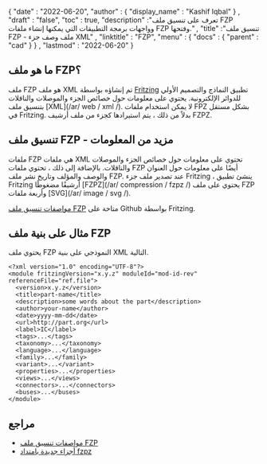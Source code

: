 {
  "date" : "2022-06-20",
  "author" : {
    "display_name" : "Kashif Iqbal"
} ,
  "draft" : "false",
  "toc" : true,
  "description" :"تعرف على تنسيق ملف FZP وواجهات برمجة التطبيقات التي يمكنها إنشاء ملفات FZP وفتحها." ,
  "title" :"تنسيق ملف FZP - ملف وصف جزء XML" ,
  "linktitle" : "FZP",
  "menu" : {
    "docs" : {
      "parent" : "cad"
}
} ,
  "lastmod" : "2022-06-20"
}

## ما هو ملف FZP؟

ملف FZP هو ملف XML تم إنشاؤه بواسطة [Fritzing](https://fritzing.org/) تطبيق النماذج والتصميم الأولي للدوائر الإلكترونية. يحتوي على معلومات حول خصائص الجزء والموصلات والناقلات بتنسيق ملف [XML](/ar/ web / xml /). لا يمكن استخدام ملفات FPZ بشكل مستقل في Fritzing. بدلاً من ذلك ، يتم استيرادها كجزء من ملف أرشيف FZPZ.

## تنسيق ملف FZP - مزيد من المعلومات

ملفات FZP هي ملفات XML تحتوي على معلومات حول خصائص الجزء والموصلات والناقلات. بالإضافة إلى ذلك ، تحتوي ملفات FZP أيضًا على معلومات حول العنوان والوصف والمؤلف وتاريخ نشر ملف FZP. عند تصدير ملف جزء Fritzing ، ينشئ تطبيق Fritzing أرشيفًا مضغوطًا [FZPZ](/ar/ compression / fzpz /) يحتوي على ملف FZP وأربعة ملفات [SVG](/ar/ image / svg /).

[مواصفات تنسيق ملف FZP](https://github.com/fritzing/fzp/blob/master/docs/README.md) متاحة على Github بواسطة Fritzing.

## مثال على بنية ملف FZP

يحتوي ملف FZP النموذجي على بنية XML التالية.

```
<?xml version="1.0" encoding="UTF-8"?>
<module fritzingVersion="x.y.z" moduleId="mod-id-rev" referenceFile="ref.file">
  <version>x.y.z</version>
  <title>part-name</title>
  <description>some words about the part</description>
  <author>your-name</author>
  <date>yyyy-mm-dd</date>
  <url>http://part.org</url>
  <label>IC</label>
  <tags>...</tags>
  <taxonomy>...</taxonomy>
  <language>...</language>
  <family>...</family>
  <variant>...</variant>
  <properties>...</properties>
  <views>...</views>
  <connectors>...</connectors>
  <buses>...</buses>
</module>
```
## مراجع

* [مواصفات تنسيق ملف FZP](https://github.com/fritzing/fzp/blob/master/docs/README.md)
* [أجزاء جديدة بامتداد fzpz](https://forum.fritzing.org/t/new-parts-with-fzpz-extension/8007/2)


